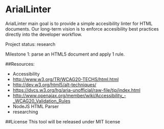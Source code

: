 ArialLinter
============
ArialLinter main goal is to provide a simple accesibility linter for HTML documents. Our long-term vision is to enforce accesibility best practices directly into the developer workflow.

Project status: research

Milestone 1: parse an HTML5 document and apply 1 rule.

##Resources:
* Accessibility
 * http://www.w3.org/TR/WCAG20-TECHS/html.html
 * http://dev.w3.org/html5/alt-techniques/
 * https://dvcs.w3.org/hg/aria-unofficial/raw-file/tip/index.html
 * http://www.openajax.org/member/wiki/Accessibility_-_WCAG20_Validation_Rules
* NodeJS HTML Parser
 * researching

##License
This tool will be released under MIT license
